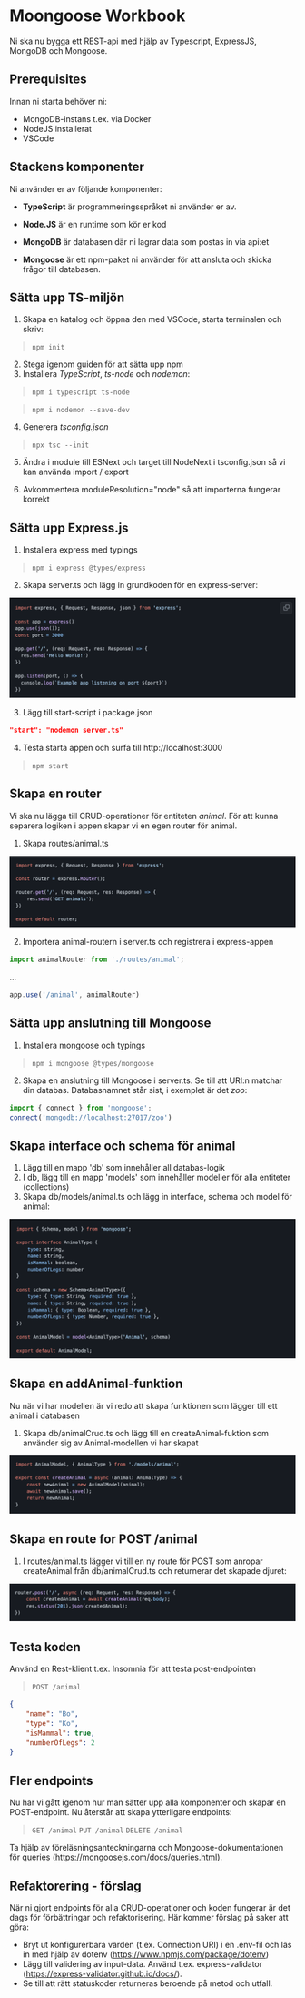 # Moongoose Workbook

Ni ska nu bygga ett REST-api med hjälp av Typescript, ExpressJS, MongoDB och Mongoose.

## Prerequisites

Innan ni starta behöver ni:

- MongoDB-instans t.ex. via Docker
- NodeJS installerat
- VSCode

## Stackens komponenter

Ni använder er av följande komponenter:

- __TypeScript__ är programmeringsspråket ni använder er av.

- __Node.JS__ är en runtime som kör er kod
- __MongoDB__ är databasen där ni lagrar data som postas in via api:et
- __Mongoose__ är ett npm-paket ni använder för att ansluta och skicka frågor till databasen.

## Sätta upp TS-miljön

1. Skapa en katalog och öppna den med VSCode, starta terminalen och skriv:

> ```npm init```

2. Stega igenom guiden för att sätta upp npm
3. Installera *TypeScript*, *ts-node* och *nodemon*:

> ```npm i typescript ts-node```

> ```npm i nodemon --save-dev```

4. Generera *tsconfig.json*

> ```npx tsc --init```

5. Ändra i module till ESNext och target till NodeNext i tsconfig.json så vi kan använda import / export

6. Avkommentera moduleResolution="node" så att importerna fungerar korrekt

## Sätta upp Express.js

1. Installera express med typings

> ```npm i express @types/express```

2. Skapa server.ts och lägg in grundkoden för en express-server:

![Code](/img/code1.png?raw=true "Code")

3. Lägg till start-script i package.json

```json
"start": "nodemon server.ts"
```

4. Testa starta appen och surfa till http://localhost:3000

>```npm start```

## Skapa en router

Vi ska nu lägga till CRUD-operationer för entiteten *animal*. För att kunna separera logiken i appen skapar vi en egen router för animal.

1. Skapa routes/animal.ts

![Code](/img/code2.png?raw=true "Code")

2. Importera animal-routern i server.ts och registrera i express-appen

```typescript
import animalRouter from './routes/animal';
```

...

```typescript
app.use('/animal', animalRouter)
```

## Sätta upp anslutning till Mongoose

1. Installera mongoose och typings

>```npm i mongoose @types/mongoose```

2. Skapa en anslutning till Mongoose i server.ts. Se till att URI:n matchar din databas. Databasnamnet står sist, i exemplet är det *zoo*:

```typescript
import { connect } from 'mongoose';
connect('mongodb://localhost:27017/zoo')
```

## Skapa interface och schema för animal

1. Lägg till en mapp 'db' som innehåller all databas-logik
2. I db, lägg till en mapp 'models' som innehåller modeller för alla entiteter (collections)
3. Skapa db/models/animal.ts och lägg in interface, schema och model för animal:

![Code](/img/code3.png?raw=true "Code")

## Skapa en addAnimal-funktion

Nu när vi har modellen är vi redo att skapa funktionen som lägger till ett animal i databasen

1. Skapa db/animalCrud.ts och lägg till en createAnimal-fuktion som använder sig av Animal-modellen vi har skapat

![Code](/img/code4.png?raw=true "Code")

## Skapa en route for POST /animal

1. I routes/animal.ts lägger vi till en ny route för POST som anropar createAnimal från db/animalCrud.ts och returnerar det skapade djuret:

![Code](/img/code5.png?raw=true "Code")


## Testa koden
Använd en Rest-klient t.ex. Insomnia för att testa post-endpointen

> ```POST /animal```

```json
{
	"name": "Bo",
	"type": "Ko",
	"isMammal": true,
	"numberOfLegs": 2
}
```

## Fler endpoints

Nu har vi gått igenom hur man sätter upp alla komponenter och skapar en POST-endpoint. Nu återstår att skapa ytterligare endpoints:

>```GET /animal```
>```PUT /animal```
>```DELETE /animal```
 
Ta hjälp av föreläsningsanteckningarna och Mongoose-dokumentationen för queries (https://mongoosejs.com/docs/queries.html).

## Refaktorering - förslag

När ni gjort endpoints för alla CRUD-operationer och koden fungerar är det dags för förbättringar och refaktorisering. Här kommer förslag på saker att göra:

- Bryt ut konfigurerbara värden (t.ex. Connection URI) i en .env-fil och läs in med hjälp av dotenv (https://www.npmjs.com/package/dotenv)
- Lägg till validering av input-data. Använd t.ex. express-validator (https://express-validator.github.io/docs/).
- Se till att rätt statuskoder returneras beroende på metod och utfall.